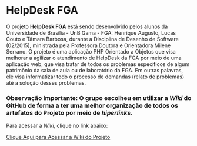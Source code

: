# HelpDesk FGA

O projeto **HelpDesk FGA** está sendo desenvolvido pelos alunos da Universidade de Brasília - UnB Gama - FGA: Henrique Augusto, Lucas Couto e Tâmara Barbosa, durante a Disciplina de Desenho de Software (02/2015), ministrada pela Professora Doutora e Orientadora Milene Serrano. O projeto é uma aplicação PHP Orientado a Objetos que visa melhorar a agilizar o atendimento de HelpDesk da FGA por meio de uma aplicação web, que visa tratar de todos os problemas específicos de algum patrimônio da sala de aula ou de laboratório da FGA. Em outras palavras, ele visa informatizar todo o processo de demandas (relato de problemas) até a solução desses problemas.

### Observação Importante: O grupo escolheu em utilizar a *Wiki* do GitHub de forma a ter uma melhor organização de todos os artefatos do Projeto por meio de *hiperlinks*.

Para acessar a *Wiki*, clique no link abaixo:

[Clique Aqui para Acessar a Wiki do Projeto](https://github.com/lucascouto/HelpDeskFGA/wiki)
